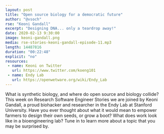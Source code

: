 ```yaml
---
layout: post
title: "Open source biology for a democratic future"
author: "@vsoch"
rse: "Keoni Gandall"
excerpt: "Designing DNA... only a teardrop away!"
date: 2020-02-13 9:30:00
image: keoni-gandall.png
media: rse-stories-keoni-gandall-episode-11.mp3
length: 14487816
duration: "00:22:48"
explicit: "no"
resources:
 - name: Keoni on Twitter
   url: https://www.twitter.com/koeng101
 - name: Endy Lab
   url: https://openwetware.org/wiki/Endy_Lab
---
```


What is synthetic biology, and where do open source and biology collide? This
week on Research Software Engineer Stories we are joined by Keoni Gandall,
a proud biohacker and researcher in the Endy Lab at Stanford University.
Have you ever thought about what it would mean to empower farmers to design
their own seeds, or grow a boot? What does work look like in a bioengineering lab? 
Tune in to learn more about a topic that you may be surprised by.
